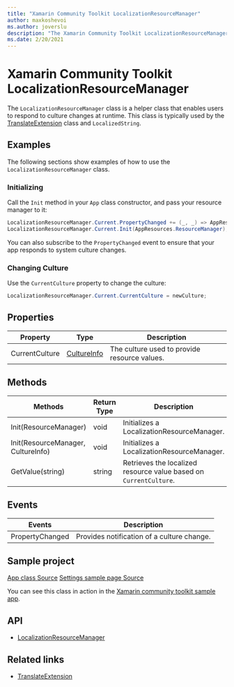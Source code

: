 ```yaml
---
title: "Xamarin Community Toolkit LocalizationResourceManager"
author: maxkoshevoi
ms.author: joverslu
description: "The Xamarin Community Toolkit LocalizationResourceManager helper class enables users to respond to culture changes at runtime."
ms.date: 2/20/2021
---
```


# Xamarin Community Toolkit LocalizationResourceManager

The `LocalizationResourceManager` class is a helper class that enables users to respond to culture changes at runtime. This class is typically used by the [TranslateExtension](../extensions/translateextension.md) class and `LocalizedString`.

## Examples

The following sections show examples of how to use the `LocalizationResourceManager` class.

### Initializing

Call the `Init` method in your `App` class constructor, and pass your resource manager to it:

```csharp
LocalizationResourceManager.Current.PropertyChanged += (_, _) => AppResources.Culture = LocalizationResourceManager.Current.CurrentCulture;
LocalizationResourceManager.Current.Init(AppResources.ResourceManager);
```

You can also subscribe to the `PropertyChanged` event to ensure that your app responds to system culture changes.

### Changing Culture

Use the `CurrentCulture` property to change the culture:

```csharp
LocalizationResourceManager.Current.CurrentCulture = newCulture;
```

## Properties

| Property | Type | Description |
| -- | -- | -- |
| CurrentCulture | [CultureInfo](xref:System.Globalization.CultureInfo) | The culture used to provide resource values. |

## Methods

| Methods | Return Type | Description |
| -- | -- | -- |
| Init(ResourceManager) | void | Initializes a LocalizationResourceManager. |
| Init(ResourceManager, CultureInfo) | void | Initializes a LocalizationResourceManager. |
| GetValue(string) | string | Retrieves the localized resource value based on `CurrentCulture`. |

## Events

| Events | Description |
| -- | -- |
| PropertyChanged | Provides notification of a culture change. |

## Sample project

[App class Source](https://github.com/xamarin/XamarinCommunityToolkit/blob/main/samples/XCT.Sample/App.xaml.cs)
[Settings sample page Source](https://github.com/xamarin/XamarinCommunityToolkit/blob/main/samples/XCT.Sample/ViewModels/SettingViewModel.cs)

You can see this class in action in the [Xamarin community toolkit sample app](https://github.com/xamarin/XamarinCommunityToolkit/tree/main/samples/XCT.Sample).

## API

- [LocalizationResourceManager](https://github.com/xamarin/XamarinCommunityToolkit/blob/main/src/CommunityToolkit/Xamarin.CommunityToolkit/Helpers/LocalizationResourceManager.shared.cs)

## Related links

- [TranslateExtension](../extensions/translateextension.md)
